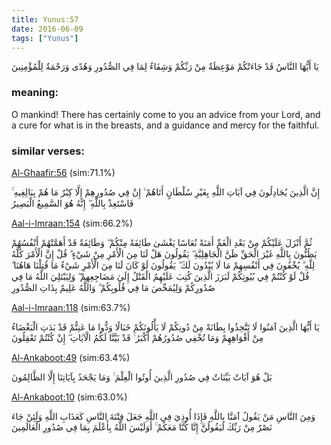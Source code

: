 ```yaml
---
title: Yunus:57
date: 2016-06-09
tags: ["Yunus"]
---
```

يَا أَيُّهَا النَّاسُ قَدْ جَاءَتْكُمْ مَوْعِظَةٌ مِنْ رَبِّكُمْ وَشِفَاءٌ لِمَا فِي الصُّدُورِ وَهُدًى وَرَحْمَةٌ لِلْمُؤْمِنِينَ
### meaning: 
O mankind! There has certainly come to you an advice from your Lord, and a cure for what is in the breasts, and a guidance and mercy for the faithful.
### similar verses: 

[Al-Ghaafir:56](/40/56) (sim:71.1%)

إِنَّ الَّذِينَ يُجَادِلُونَ فِي آيَاتِ اللَّهِ بِغَيْرِ سُلْطَانٍ أَتَاهُمْ ۙ إِنْ فِي صُدُورِهِمْ إِلَّا كِبْرٌ مَا هُمْ بِبَالِغِيهِ ۚ فَاسْتَعِذْ بِاللَّهِ ۖ إِنَّهُ هُوَ السَّمِيعُ الْبَصِيرُ

[Aal-i-Imraan:154](/3/154) (sim:66.2%)

ثُمَّ أَنْزَلَ عَلَيْكُمْ مِنْ بَعْدِ الْغَمِّ أَمَنَةً نُعَاسًا يَغْشَىٰ طَائِفَةً مِنْكُمْ ۖ وَطَائِفَةٌ قَدْ أَهَمَّتْهُمْ أَنْفُسُهُمْ يَظُنُّونَ بِاللَّهِ غَيْرَ الْحَقِّ ظَنَّ الْجَاهِلِيَّةِ ۖ يَقُولُونَ هَلْ لَنَا مِنَ الْأَمْرِ مِنْ شَيْءٍ ۗ قُلْ إِنَّ الْأَمْرَ كُلَّهُ لِلَّهِ ۗ يُخْفُونَ فِي أَنْفُسِهِمْ مَا لَا يُبْدُونَ لَكَ ۖ يَقُولُونَ لَوْ كَانَ لَنَا مِنَ الْأَمْرِ شَيْءٌ مَا قُتِلْنَا هَاهُنَا ۗ قُلْ لَوْ كُنْتُمْ فِي بُيُوتِكُمْ لَبَرَزَ الَّذِينَ كُتِبَ عَلَيْهِمُ الْقَتْلُ إِلَىٰ مَضَاجِعِهِمْ ۖ وَلِيَبْتَلِيَ اللَّهُ مَا فِي صُدُورِكُمْ وَلِيُمَحِّصَ مَا فِي قُلُوبِكُمْ ۗ وَاللَّهُ عَلِيمٌ بِذَاتِ الصُّدُورِ

[Aal-i-Imraan:118](/3/118) (sim:63.7%)

يَا أَيُّهَا الَّذِينَ آمَنُوا لَا تَتَّخِذُوا بِطَانَةً مِنْ دُونِكُمْ لَا يَأْلُونَكُمْ خَبَالًا وَدُّوا مَا عَنِتُّمْ قَدْ بَدَتِ الْبَغْضَاءُ مِنْ أَفْوَاهِهِمْ وَمَا تُخْفِي صُدُورُهُمْ أَكْبَرُ ۚ قَدْ بَيَّنَّا لَكُمُ الْآيَاتِ ۖ إِنْ كُنْتُمْ تَعْقِلُونَ

[Al-Ankaboot:49](/29/49) (sim:63.4%)

بَلْ هُوَ آيَاتٌ بَيِّنَاتٌ فِي صُدُورِ الَّذِينَ أُوتُوا الْعِلْمَ ۚ وَمَا يَجْحَدُ بِآيَاتِنَا إِلَّا الظَّالِمُونَ

[Al-Ankaboot:10](/29/10) (sim:63.0%)

وَمِنَ النَّاسِ مَنْ يَقُولُ آمَنَّا بِاللَّهِ فَإِذَا أُوذِيَ فِي اللَّهِ جَعَلَ فِتْنَةَ النَّاسِ كَعَذَابِ اللَّهِ وَلَئِنْ جَاءَ نَصْرٌ مِنْ رَبِّكَ لَيَقُولُنَّ إِنَّا كُنَّا مَعَكُمْ ۚ أَوَلَيْسَ اللَّهُ بِأَعْلَمَ بِمَا فِي صُدُورِ الْعَالَمِينَ
